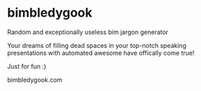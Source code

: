 # bimbledygook
Random and exceptionally useless bim jargon generator


Your dreams of filling dead spaces in your top-notch speaking presentations with automated awesome have offically come true!


Just for fun :)

bimbledygook.com
